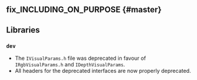 fix_INCLUDING_ON_PURPOSE {#master}
------------------------

## Libraries

### `dev`

* The `IVisualParams.h` file was deprecated in favour of `IRgbVisualParams.h`
  and `IDepthVisualParams`.
* All headers for the deprecated interfaces are now properly deprecated.
